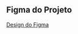 ## Figma do Projeto

[Design do Figma](https://www.figma.com/design/rsPy2n9luKmWDx0bj30x8U/Certificadora-3?node-id=15-4&t=DhI5lr8KywxInAKn-1)